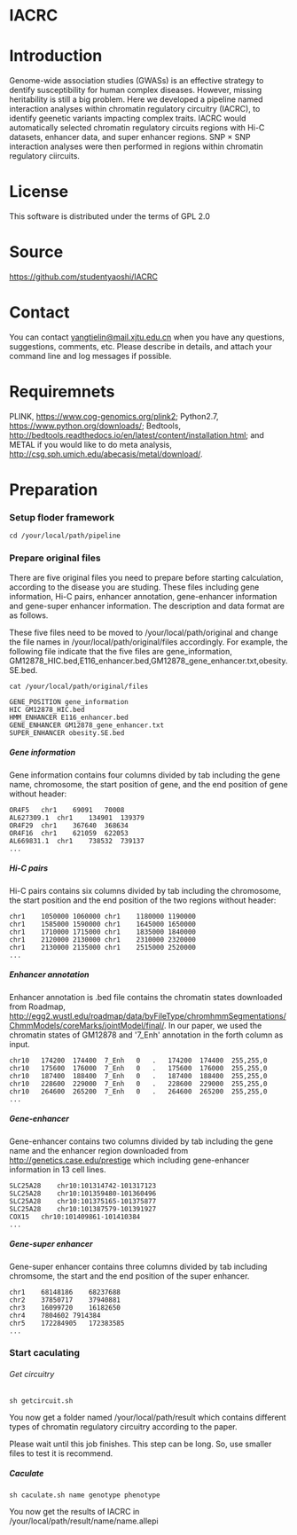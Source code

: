 # IACRC

# Introduction

Genome-wide association studies (GWASs) is an effective strategy to dentify susceptibility for human complex diseases. However, missing heritability is still a big problem. Here we developed a pipeline named interaction analyses within chromatin regulatory circuitry (IACRC), to identify geenetic variants impacting complex traits. IACRC would automatically selected chromatin regulatory circuits regions with Hi-C datasets, enhancer data, and super enhancer regions. SNP × SNP interaction analyses were then performed  in regions within chromatin regulatory ciircuits.

# License

This software is distributed under the terms of GPL 2.0

# Source

https://github.com/studentyaoshi/IACRC

# Contact

You can contact yangtielin@mail.xjtu.edu.cn when you have any questions, suggestions, comments, etc. Please describe in details, and attach your command line and log messages if possible.

# Requiremnets

PLINK, https://www.cog-genomics.org/plink2; Python2.7, https://www.python.org/downloads/; Bedtools, http://bedtools.readthedocs.io/en/latest/content/installation.html; and METAL if you would like to do meta analysis, http://csg.sph.umich.edu/abecasis/metal/download/.

# Preparation

### Setup floder framework

```
cd /your/local/path/pipeline
```

### Prepare original files
There are five original files you need to prepare before starting calculation, according to the disease you are studing. These files including gene information, Hi-C pairs, enhancer annotation, gene-enhancer information and gene-super enhancer information. The description and data format are as follows.

These five files need to be moved to /your/local/path/original and change the file names in /your/local/path/original/files accordingly. For example, the following file indicate that the five files are gene_information, GM12878_HIC.bed,E116_enhancer.bed,GM12878_gene_enhancer.txt,obesity.SE.bed.


```
cat /your/local/path/original/files
```
```
GENE_POSITION gene_information
HIC GM12878_HIC.bed
HMM_ENHANCER E116_enhancer.bed
GENE_ENHANCER GM12878_gene_enhancer.txt
SUPER_ENHANCER obesity.SE.bed
```

##### Gene information

Gene information contains four columns divided by tab including the gene name, chromosome, the start position of gene, and the end position of gene without header:

```
OR4F5	chr1	69091	70008
AL627309.1	chr1	134901	139379
OR4F29	chr1	367640	368634
OR4F16	chr1	621059	622053
AL669831.1	chr1	738532	739137
...
```

##### Hi-C pairs

Hi-C pairs contains six columns divided by tab including the chromosome, the start position and the end position of the two regions without  header:

```
chr1	1050000	1060000	chr1	1180000	1190000
chr1	1585000	1590000	chr1	1645000	1650000
chr1	1710000	1715000	chr1	1835000	1840000
chr1	2120000	2130000	chr1	2310000	2320000
chr1	2130000	2135000	chr1	2515000	2520000
...
```

##### Enhancer annotation

Enhancer annotation is .bed file contains the chromatin states downloaded from Roadmap, http://egg2.wustl.edu/roadmap/data/byFileType/chromhmmSegmentations/ChmmModels/coreMarks/jointModel/final/. In our paper, we used the chromatin states of GM12878 and '7_Enh' annotation in the forth column as input.

```
chr10	174200	174400	7_Enh	0	.	174200	174400	255,255,0
chr10	175600	176000	7_Enh	0	.	175600	176000	255,255,0
chr10	187400	188400	7_Enh	0	.	187400	188400	255,255,0
chr10	228600	229000	7_Enh	0	.	228600	229000	255,255,0
chr10	264600	265200	7_Enh	0	.	264600	265200	255,255,0
...
```

##### Gene-enhancer
Gene-enhancer contains two columns divided by tab including the gene name and the enhancer region downloaded from http://genetics.case.edu/prestige which including gene-enhancer information in 13 cell lines.

```
SLC25A28	chr10:101314742-101317123
SLC25A28	chr10:101359480-101360496
SLC25A28	chr10:101375165-101375877
SLC25A28	chr10:101387579-101391927
COX15	chr10:101409861-101410384
...
```

##### Gene-super enhancer
Gene-super enhancer contains three columns divided by tab including chromsome, the start and the end position of the super enhancer.

```
chr1	68148186	68237688
chr2	37850717	37940881
chr3	16099720	16182650
chr4	7804602	7914384
chr5	172284905	172383585
...
```

### Start caculating

###### Get circuitry
```
sh getcircuit.sh
```
You now get a folder named /your/local/path/result which contains different types of chromatin regulatory circuitry according to the paper.

Please wait until this job finishes.
This step can be long. So, use smaller files to test it is recommend.

##### Caculate
```
sh caculate.sh name genotype phenotype
```
You now get the results of IACRC in /your/local/path/result/name/name.allepi
